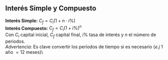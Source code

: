 ## Interés Simple y Compuesto

**Interés Simple:** $C_f = C_i(1+n\cdot i\%)$\
**Interés Compuesto:** $C_f = C_i (1 + i \%)^n$\
Con $C_i$ capital inicial, $C_f$ capital final, $i\%$ tasa de interés y
$n$ el número de periodos.\
*Advertencia:* Es clave convertir los períodos de tiempo si es necesario
(*e.j* $1$ año $= 12$ meses)\
